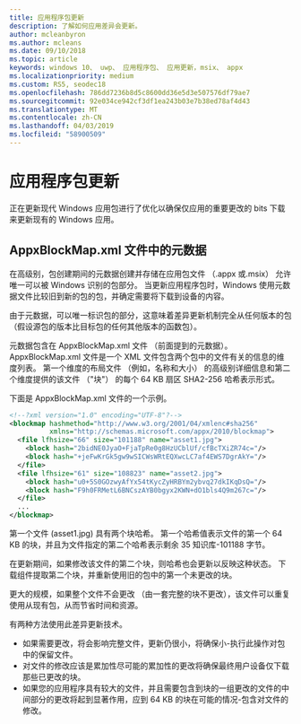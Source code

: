 ```yaml
---
title: 应用程序包更新
description: 了解如何应用差异会更新。
author: mcleanbyron
ms.author: mcleans
ms.date: 09/10/2018
ms.topic: article
keywords: windows 10、 uwp、 应用程序包、 应用更新，msix、 appx
ms.localizationpriority: medium
ms.custom: RS5, seodec18
ms.openlocfilehash: 786dd7236b8d5c8600dd36e5d3e507576df79ae7
ms.sourcegitcommit: 92e034ce942cf3df1ea243b03e7b38ed78af4d43
ms.translationtype: MT
ms.contentlocale: zh-CN
ms.lasthandoff: 04/03/2019
ms.locfileid: "58900509"
---
```

# <a name="app-package-updates"></a>应用程序包更新

正在更新现代 Windows 应用包进行了优化以确保仅应用的重要更改的 bits 下载来更新现有的 Windows 应用。

## <a name="metadata-in-the-appxblockmapxml-file"></a>AppxBlockMap.xml 文件中的元数据

在高级别，包创建期间的元数据创建并存储在应用包文件 （.appx 或.msix） 允许唯一可以被 Windows 识别的包部分。 当更新应用程序包时，Windows 使用元数据文件比较旧到新的包的包，并确定需要将下载到设备的内容。

由于元数据，可以唯一标识包的部分，这意味着差异更新机制完全从任何版本的包 （假设源包的版本比目标包的任何其他版本的函数包）。 

元数据包含在 AppxBlockMap.xml 文件 （前面提到的元数据）。 AppxBlockMap.xml 文件是一个 XML 文件包含两个包中的文件有关的信息的维度列表。 第一个维度的布局文件 （例如，名称和大小） 的高级别详细信息和第二个维度提供的该文件 （"块"） 的每个 64 KB 扇区 SHA2-256 哈希表示形式。

下面是 AppxBlockMap.xml 文件的一个示例。

```xml
<!--?xml version="1.0" encoding="UTF-8"?-->
<blockmap hashmethod="http://www.w3.org/2001/04/xmlenc#sha256" 
          xmlns="http://schemas.microsoft.com/appx/2010/blockmap">
  <file lfhsize="66" size="101188" name="asset1.jpg">
    <block hash="2bidNE0JyaO+FjaTpRe0g8HzUCblUf/cfBcTXiZR74c="/>
    <block hash="+jeFwKrGk5gw9wSICWsWRtEQXwcLC7af4EWS7DgrAkY="/>
  </file>
  <file lfhsize="61" size="108823" name="asset2.jpg">
    <block hash="u0+5S0GOzwyAfYx54tKycZyHRBYm2ybvq27dkIKqDsQ="/>
    <block hash="F9h0FRMetL6BNCszAYB0bgyx2KWN+dO1bls4Q9m267c="/>
  </file>
  ...
</blockmap>
```

第一个文件 (asset1.jpg) 具有两个块哈希。 第一个哈希值表示文件的第一个 64 KB 的块，并且为文件指定的第二个哈希表示剩余 35 知识库-101188 字节。

在更新期间，如果修改该文件的第二个块，则哈希也会更新以反映这种状态。 下载组件提取第二个块，并重新使用旧的包中的第一个未更改的块。

更大的规模，如果整个文件不会更改 （由一套完整的块不更改），该文件可以重复使用从现有包，从而节省时间和资源。

有两种方法使用此差异更新技术。

- 如果需要更改，将会影响完整文件，更新仍很小，将确保小-执行此操作对包中的保留文件。
- 对文件的修改应该是累加性尽可能的累加性的更改将确保最终用户设备仅下载那些已更改的块。
- 如果您的应用程序具有较大的文件，并且需要包含到块的一组更改的文件的中间部分的更改将起到显著作用，应到 64 KB 的块在可能的情况-包含对文件的修改。

